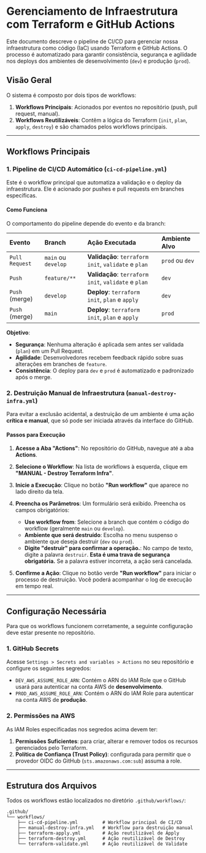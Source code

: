 # Gerenciamento de Infraestrutura com Terraform e GitHub Actions

Este documento descreve o pipeline de CI/CD para gerenciar nossa infraestrutura como código (IaC) usando Terraform e GitHub Actions. O processo é automatizado para garantir consistência, segurança e agilidade nos deploys dos ambientes de desenvolvimento (`dev`) e produção (`prod`).

## Visão Geral

O sistema é composto por dois tipos de workflows:

1.  **Workflows Principais**: Acionados por eventos no repositório (push, pull request, manual).
2.  **Workflows Reutilizáveis**: Contêm a lógica do Terraform (`init`, `plan`, `apply`, `destroy`) e são chamados pelos workflows principais.

-----

## Workflows Principais

### 1\. Pipeline de CI/CD Automático (`ci-cd-pipeline.yml`)

Este é o workflow principal que automatiza a validação e o deploy da infraestrutura. Ele é acionado por pushes e pull requests em branches específicas.

#### Como Funciona

O comportamento do pipeline depende do evento e da branch:

| Evento | Branch | Ação Executada | Ambiente Alvo |
| :--- | :--- | :--- | :--- |
| `Pull Request` | `main` ou `develop` | **Validação**: `terraform init`, `validate` e `plan` | `prod` ou `dev` |
| `Push` | `feature/**` | **Validação**: `terraform init`, `validate` e `plan` | `dev` |
| `Push` (merge) | `develop` | **Deploy**: `terraform init`, `plan` e `apply` | `dev` |
| `Push` (merge) | `main` | **Deploy**: `terraform init`, `plan` e `apply` | `prod` |

**Objetivo**:

  - **Segurança**: Nenhuma alteração é aplicada sem antes ser validada (`plan`) em um Pull Request.
  - **Agilidade**: Desenvolvedores recebem feedback rápido sobre suas alterações em branches de `feature`.
  - **Consistência**: O deploy para `dev` e `prod` é automatizado e padronizado após o merge.

### 2\. Destruição Manual de Infraestrutura (`manual-destroy-infra.yml`)

Para evitar a exclusão acidental, a destruição de um ambiente é uma ação **crítica e manual**, que só pode ser iniciada através da interface do GitHub.

#### Passos para Execução

1.  **Acesse a Aba "Actions"**: No repositório do GitHub, navegue até a aba **Actions**.

2.  **Selecione o Workflow**: Na lista de workflows à esquerda, clique em **"MANUAL - Destroy Terraform Infra"**.

3.  **Inicie a Execução**: Clique no botão **"Run workflow"** que aparece no lado direito da tela.

4.  **Preencha os Parâmetros**: Um formulário será exibido. Preencha os campos obrigatórios:

      * **Use workflow from**: Selecione a branch que contém o código do workflow (geralmente `main` ou `develop`).
      * **Ambiente que será destruído**: Escolha no menu suspenso o ambiente que deseja destruir (`dev` ou `prod`).
      * **Digite "destruir" para confirmar a operação.**: No campo de texto, digite a palavra `destruir`. **Esta é uma trava de segurança obrigatória.** Se a palavra estiver incorreta, a ação será cancelada.

5.  **Confirme a Ação**: Clique no botão verde **"Run workflow"** para iniciar o processo de destruição. Você poderá acompanhar o log de execução em tempo real.

-----

## Configuração Necessária

Para que os workflows funcionem corretamente, a seguinte configuração deve estar presente no repositório.

### 1\. GitHub Secrets

Acesse `Settings > Secrets and variables > Actions` no seu repositório e configure os seguintes segredos:

  - `DEV_AWS_ASSUME_ROLE_ARN`: Contém o ARN do IAM Role que o GitHub usará para autenticar na conta AWS de **desenvolvimento**.
  - `PROD_AWS_ASSUME_ROLE_ARN`: Contém o ARN do IAM Role para autenticar na conta AWS de **produção**.

### 2\. Permissões na AWS

As IAM Roles especificadas nos segredos acima devem ter:

1.  **Permissões Suficientes**: para criar, alterar e remover todos os recursos gerenciados pelo Terraform.
2.  **Política de Confiança (Trust Policy)**: configurada para permitir que o provedor OIDC do GitHub (`sts.amazonaws.com:sub`) assuma a role.

-----

## Estrutura dos Arquivos

Todos os workflows estão localizados no diretório `.github/workflows/`:

```
.github/
└── workflows/
    ├── ci-cd-pipeline.yml         # Workflow principal de CI/CD
    ├── manual-destroy-infra.yml   # Workflow para destruição manual
    ├── terraform-apply.yml        # Ação reutilizável de Apply
    ├── terraform-destroy.yml      # Ação reutilizável de Destroy
    └── terraform-validate.yml     # Ação reutilizável de Validate
```